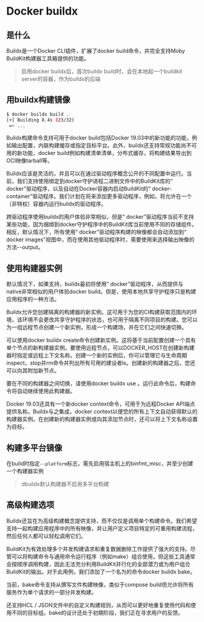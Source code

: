 # Docker buildx
## 是什么
Buildx是一个Docker CLI插件，扩展了docker build命令，并完全支持Moby BuildKit构建器工具箱提供的功能。
> 启用docker buildx后，首次buildx build时，会在本地起一个buildkit server的容器，作为buildx的后端
## 用buildx构建镜像
```bash
$ docker buildx build .
[+] Building 8.4s (23/32)
 => ...
 ```
 Buildx构建命令支持可用于docker build包括Docker 19.03中的新功能的功能，例如输出配置，内联构建缓存或指定目标平台。此外，buildx还支持常规功能尚不可用的新功能，docker build例如构建清单清单，分布式缓存，将构建结果导出到OCI映像tarball等。

Buildx应该是灵活的，并且可以在通过驱动程序概念公开的不同配置中运行。当前，我们支持使用绑定到docker守护进程二进制文件中的BuildKit库的“ docker”驱动程序，以及自动在Docker容器内启动BuildKit的“ docker-container”驱动程序。我们计划在将来添加更多驱动程序，例如，将允许在一个（非特权）容器内运行buildx的驱动程序。

跨驱动程序使用buildx的用户体验非常相似，但是“ docker”驱动程序当前不支持某些功能，因为捆绑到docker守护程序中的BuildKit库当前使用不同的存储组件。相反，默认情况下，所有使用“ docker”驱动程序构建的映像都会自动添加到“ docker images”视图中，而在使用其他驱动程序时，需要使用来选择输出映像的方法--output。
## 使用构建器实例
默认情况下，如果支持，buildx最初将使用“ docker”驱动程序，从而提供与native非常相似的用户体验docker build。但是，使用本地共享守护程序只是构建应用程序的一种方法。

Buildx允许您创建隔离的构建器的新实例。这可用于为您的CI构建获取范围内的环境，该环境不会更改共享守护程序的状态，也可用于隔离不同项目的构建。您可以为一组远程节点创建一个新实例，形成一个构建场，并在它们之间快速切换。

可以使用docker buildx create命令创建新实例。这将基于当前配置创建一个具有单个节点的新构建器实例。要使用远程节点，可以DOCKER_HOST在创建新构建器时指定或远程上下文名称。创建一个新的实例后，你可以管理它与生命周期inspect，stop并rm命令并列出所有可用的建设者ls。创建新的构建器之后，您还可以向其附加新节点。

要在不同的构建器之间切换，请使用docker buildx use <name>。运行此命令后，构建命令将自动继续使用此构建器。

Docker 19.03还具有一个新docker context命令，可用于为远程Docker API端点提供名称。Buildx与之集成，docker context以便您的所有上下文自动获得默认的构建器实例。在创建新的构建器实例或向其添加节点时，还可以将上下文名称设置为目标。
## 构建多平台镜像
在build时指定`--platform`标志，需先启用宿主机上的binfmt_misc，并至少创建一个构建器实例
> dbuildx默认构建器不启用多平台构建
## 高级构建选项
Buildx还旨在为高级构建概念提供支持，而不仅仅是调用单个构建命令。我们希望支持一起构建应用程序中的所有映像，并让用户定义项目特定的可重用构建流程，然后任何人都可以轻松调用它们。

BuildKit为有效处理多个并发构建请求和重复数据删除工作提供了强大的支持。尽管可以将构建命令与通用命令运行程序（例如make）组合使用，但这些工具通常会按顺序调用构建，因此无法充分利用BuildKit并行化的全部潜力或为用户组合BuildKit的输出。对于此用例，我们添加了一个名为的命令docker buildx bake。

当前，bake命令支持从撰写文件构建映像，类似于compose build但允许将所有服务作为单个请求的一部分并发构建。

还支持HCL / JSON文件中的自定义构建规则，从而可以更好地重复使用代码和使用不同的目标组。bake的设计还处于初期阶段，我们正在寻求用户的反馈。




